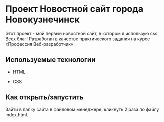 
# Проект Новостной сайт города Новокузнечинск

Этот проект - мой первый новостной сайт, в котором я использую css. Всех благ!
Разработан в качестве практического задания на курсе «Профессия Веб-разработчик»


## Используемые технологии

* HTML

* CSS 

## Как открыть/запустить

Зайти в папку сайта в файловом менеджере, кликнуть 2 раза по файлу index.html.
